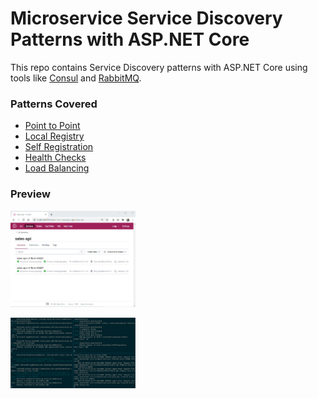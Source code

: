 # Microservice Service Discovery Patterns with ASP.NET Core

This repo contains Service Discovery patterns with ASP.NET Core using tools like [Consul](https://www.consul.io) and [RabbitMQ](http://www.rabbitmq.com/).

### Patterns Covered
- [Point to Point](ServiceDiscovery/PointToPoint)
- [Local Registry](ServiceDiscovery/LocalRegistry)
- [Self Registration](ServiceDiscovery/SelfRegistration)
- [Health Checks](ServiceDiscovery/HealthChecks)
- [Load Balancing](ServiceDiscovery/LoadBalancing)

### Preview
<p float="left";>
	<img src="https://github.com/songlin81/MSA/blob/master/ServiceDiscovery/Tool/consul.jpg" alt="Consul" width="200"/>
</p>
<p float="left";>
	<img src="https://github.com/songlin81/MSA/blob/master/ServiceDiscovery/Tool/console.jpg" alt="Console" width="200"/>
</p>